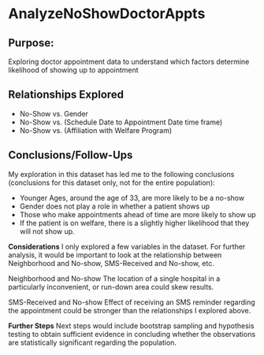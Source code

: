 # AnalyzeNoShowDoctorAppts

## Purpose:
Exploring doctor appointment data to understand which factors determine likelihood of showing up to appointment 

## Relationships Explored
- No-Show vs. Gender
- No-Show vs. (Schedule Date to Appointment Date time frame)
- No-Show vs. (Affiliation with Welfare Program)

## Conclusions/Follow-Ups

My exploration in this dataset has led me to the following conclusions (conclusions for this dataset only, not for the entire population):

- Younger Ages, around the age of 33, are more likely to be a no-show
- Gender does not play a role in whether a patient shows up
- Those who make appointments ahead of time are more likely to show up
- If the patient is on welfare, there is a slightly higher likelihood that they will not show up.

**Considerations**
I only explored a few variables in the dataset. For further analysis, it would be important to look at the relationship between Neighborhood and No-show, SMS-Received and No-show, etc.

Neighborhood and No-show The location of a single hospital in a particularly inconvenient, or run-down area could skew results.

SMS-Received and No-show Effect of receiving an SMS reminder regarding the appointment could be stronger than the relationships I explored above.

**Further Steps**
Next steps would include bootstrap sampling and hypothesis testing to obtain sufficient evidence in concluding whether the observations are statistically significant regarding the population.

